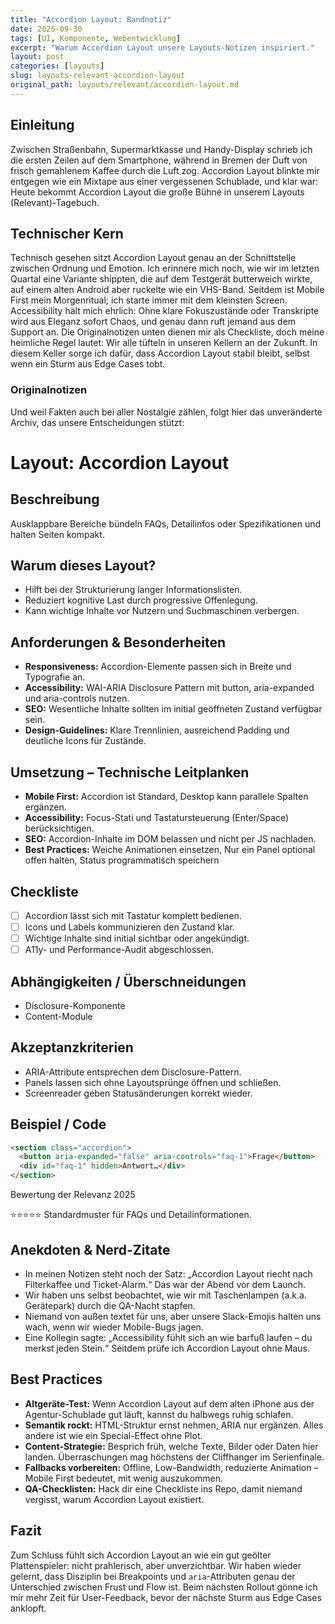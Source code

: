 ```yaml
---
title: "Accordion Layout: Randnotiz"
date: 2025-09-30
tags: [UI, Komponente, Webentwicklung]
excerpt: "Warum Accordion Layout unsere Layouts-Notizen inspiriert."
layout: post
categories: [layouts]
slug: layouts-relevant-accordion-layout
original_path: layouts/relevant/accordion-layout.md
---
```


## Einleitung
Zwischen Straßenbahn, Supermarktkasse und Handy-Display schrieb ich die ersten Zeilen auf dem Smartphone, während in Bremen der Duft von frisch gemahlenem Kaffee durch die Luft zog. Accordion Layout blinkte mir entgegen wie ein Mixtape aus einer vergessenen Schublade, und klar war: Heute bekommt Accordion Layout die große Bühne in unserem Layouts (Relevant)-Tagebuch.

## Technischer Kern
Technisch gesehen sitzt Accordion Layout genau an der Schnittstelle zwischen Ordnung und Emotion. Ich erinnere mich noch, wie wir im letzten Quartal eine Variante shippten, die auf dem Testgerät butterweich wirkte, auf einem alten Android aber ruckelte wie ein VHS-Band. Seitdem ist Mobile First mein Morgenritual; ich starte immer mit dem kleinsten Screen. Accessibility hält mich ehrlich: Ohne klare Fokuszustände oder Transkripte wird aus Eleganz sofort Chaos, und genau dann ruft jemand aus dem Support an. Die Originalnotizen unten dienen mir als Checkliste, doch meine heimliche Regel lautet: Wir alle tüfteln in unseren Kellern an der Zukunft. In diesem Keller sorge ich dafür, dass Accordion Layout stabil bleibt, selbst wenn ein Sturm aus Edge Cases tobt.

### Originalnotizen
Und weil Fakten auch bei aller Nostalgie zählen, folgt hier das unveränderte Archiv, das unsere Entscheidungen stützt:
# Layout: Accordion Layout

## Beschreibung
Ausklappbare Bereiche bündeln FAQs, Detailinfos oder Spezifikationen und halten Seiten kompakt.

## Warum dieses Layout?
- Hilft bei der Strukturierung langer Informationslisten.
- Reduziert kognitive Last durch progressive Offenlegung.
- Kann wichtige Inhalte vor Nutzern und Suchmaschinen verbergen.

## Anforderungen & Besonderheiten
- **Responsiveness:** Accordion-Elemente passen sich in Breite und Typografie an.
- **Accessibility:** WAI-ARIA Disclosure Pattern mit button, aria-expanded und aria-controls nutzen.
- **SEO:** Wesentliche Inhalte sollten im initial geöffneten Zustand verfügbar sein.
- **Design-Guidelines:** Klare Trennlinien, ausreichend Padding und deutliche Icons für Zustände.

## Umsetzung – Technische Leitplanken
- **Mobile First:** Accordion ist Standard, Desktop kann parallele Spalten ergänzen.
- **Accessibility:** Focus-Stati und Tastatursteuerung (Enter/Space) berücksichtigen.
- **SEO:** Accordion-Inhalte im DOM belassen und nicht per JS nachladen.
- **Best Practices:** Weiche Animationen einsetzen, Nur ein Panel optional offen halten, Status programmatisch speichern

## Checkliste
- [ ] Accordion lässt sich mit Tastatur komplett bedienen.
- [ ] Icons und Labels kommunizieren den Zustand klar.
- [ ] Wichtige Inhalte sind initial sichtbar oder angekündigt.
- [ ] A11y- und Performance-Audit abgeschlossen.

## Abhängigkeiten / Überschneidungen
- Disclosure-Komponente
- Content-Module

## Akzeptanzkriterien
- ARIA-Attribute entsprechen dem Disclosure-Pattern.
- Panels lassen sich ohne Layoutsprünge öffnen und schließen.
- Screenreader geben Statusänderungen korrekt wieder.

## Beispiel / Code
```html
<section class="accordion">
  <button aria-expanded="false" aria-controls="faq-1">Frage</button>
  <div id="faq-1" hidden>Antwort…</div>
</section>
```

Bewertung der Relevanz 2025

⭐⭐⭐⭐⭐ Standardmuster für FAQs und Detailinformationen.

## Anekdoten & Nerd-Zitate
- In meinen Notizen steht noch der Satz: „Accordion Layout riecht nach Filterkaffee und Ticket-Alarm.“ Das war der Abend vor dem Launch.
- Wir haben uns selbst beobachtet, wie wir mit Taschenlampen (a.k.a. Gerätepark) durch die QA-Nacht stapfen.
- Niemand von außen textet für uns, aber unsere Slack-Emojis halten uns wach, wenn wir wieder Mobile-Bugs jagen.
- Eine Kollegin sagte: „Accessibility fühlt sich an wie barfuß laufen – du merkst jeden Stein.“ Seitdem prüfe ich Accordion Layout ohne Maus.

## Best Practices
- **Altgeräte-Test:** Wenn Accordion Layout auf dem alten iPhone aus der Agentur-Schublade gut läuft, kannst du halbwegs ruhig schlafen.
- **Semantik rockt:** HTML-Struktur ernst nehmen, ARIA nur ergänzen. Alles andere ist wie ein Special-Effect ohne Plot.
- **Content-Strategie:** Besprich früh, welche Texte, Bilder oder Daten hier landen. Überraschungen mag höchstens der Cliffhanger im Serienfinale.
- **Fallbacks vorbereiten:** Offline, Low-Bandwidth, reduzierte Animation – Mobile First bedeutet, mit wenig auszukommen.
- **QA-Checklisten:** Hack dir eine Checkliste ins Repo, damit niemand vergisst, warum Accordion Layout existiert.

## Fazit
Zum Schluss fühlt sich Accordion Layout an wie ein gut geölter Plattenspieler: nicht prahlerisch, aber unverzichtbar. Wir haben wieder gelernt, dass Disziplin bei Breakpoints und `aria`-Attributen genau der Unterschied zwischen Frust und Flow ist. Beim nächsten Rollout gönne ich mir mehr Zeit für User-Feedback, bevor der nächste Sturm aus Edge Cases anklopft.
